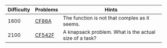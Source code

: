 | Difficulty | Problems | Hints |
| -------- | -------- | -------- |
| 1600 | [CF86A](https://codeforces.com/problemset/problem/86/A) | The function is not that complex as it seems. |
| 2100 | [CF542F](https://codeforces.com/problemset/problem/542/F) | A knapsack problem. What is the actual size of a task? |